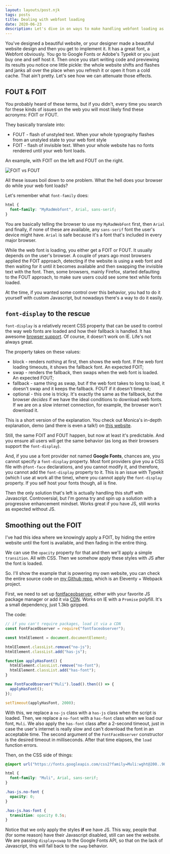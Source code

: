 ```yaml
---
layout: layouts/post.njk
tags: posts
title: Dealing with webfont loading
date: 2020-06-23
description: Let's dive in on ways to make handling webfont loading as smooth as possible.
---
```


You've designed a beautiful website, or your designer made a beautiful website design and then you get to implement it. It has a great font, a Webfont obviously. You go to Google Fonts or Adobe's Typekit or you just buy one and self host it. Then once you start writing code and previewing its results you notice one little pickle: the whole website shifts and flashes and janks all over the place when you refresh it or open it from a cold cache. That ain't pretty. Let's see how we can attenuate those effects.

## FOUT & FOIT

You probably heard of these terms, but if you didn't, every time you search for these kinds of issues on the web you will most likely find these acronyms: FOIT or FOUT.

They basically translate into:
* FOUT - flash of unstyled text. When your whole typography flashes from an unstyled state to your web font style
* FOIT - flash of invisible text. When your whole website has no fonts rendered until your web font loads.

An example, with FOIT on the left and FOUT on the right.

![FOIT vs FOUT](/images/fonts-side-by-side.gif)

All these issues boil down to one problem. What the hell does your browser do while your web font loads?

Let's remember what `font-family` does:

```css
html {
  font-family: "MyRadWebfont", Arial, sans-serif;
}
```

You are basically telling the browser to use my `MyRadWebFont` first, then `Arial` and finally, if none of these are available, any `sans-serif` font the user's device might have. `Arial` is safe because it's a font that's included in every major browser.

While the web font is loading, you either get a FOIT or FOUT. It usually depends on the user's browser. A couple of years ago most browsers applied the FOIT approach, detecting if the website is using a web font and then waiting for it until it becomes available and then swapping the invisible text with the font. Then, some browsers, mainly Firefox, started defaulting to the FOUT approach, to make sure users could see some text while fonts loaded.

At the time, if you wanted some control over this behavior, you had to do it yourself with custom Javascript, but nowadays there's a way to do it easily.

## `font-display` to the rescue

`font-display` is a relatively recent CSS property that can be used to control the way web fonts are loaded and how their fallback is handled. It has awesome [browser support](https://caniuse.com/#search=font-display). Of course, it doesn't work on IE. Life's not always great.

The property takes on these values:
* block - renders nothing at first, then shows the web font. If the web font loading timeouts, it shows the fallback font. An expected FOIT;
* swap - renders the fallback, then swaps when the web font is loaded. An expected FOUT;
* fallback - same thing as swap, but if the web font takes to long to load, it doesn't swap and it keeps the fallback. FOUT if it doesn't timeout;
* optional - this one is tricky. It's exactly the same as the fallback, but the browser *decides* if we have the ideal conditions to download web fonts. If we are on a slow internet connection, for example, the browser won't download it.

This is a short version of the explanation. You check out Monica's in-depth explanation, demo (and there is even a talk!) on [this website](https://font-display.glitch.me/).

Still, the same FOIT and FOUT happen, but now at least it's predictable. And you ensure all users will get the same behavior (as long as their browsers support the `font-display`).

And, if you use a font provider not named **Google Fonts**, chances are, you cannot specify a `font-display` property. Most font providers give you a CSS file with `@font-face` declarations, and you cannot modify it, and therefore, you cannot add the `font-display` property to it. This is an issue with Typekit (which I use at work all the time), where you cannot apply the `font-display` property. If you self host your fonts though, all is fine.

Then the only solution that's left is actually handling this stuff with Javascript. Controversial, but I'm gonna try and spin up a solution with a progressive enhancement mindset. Works great if you have JS, still works as expected without JS.

## Smoothing out the FOIT

I've had this idea where we knowingly apply a FOIT, by hiding the entire website until the font is available, and then fading in the entire thing.

We can use the `opacity` property for that and then we'll apply a simple `transition`. All with CSS. Then we somehow apply these styles with JS after the font is loaded.

So. I'll show the example that is powering my own website, you can check the entire source code on [my Github repo](https://github.com/jfranciscosousa/jfranciscosousa.com), which is an Eleventy + Webpack project.

First, we need to set up [fontfaceobserver](https://github.com/bramstein/fontfaceobserver), either with your favorite JS package manager or add it via [CDN](https://cdnjs.com/libraries/fontfaceobserver). Works on IE with a `Promise` polyfill. It's a small dependency, just 1.3kb gzipped.

The code:
```js
// if you can't require packages, load it via a CDN
const FontFaceObserver = require("fontfaceobserver");

const htmlElement = document.documentElement;

htmlElement.classList.remove("no-js");
htmlElement.classList.add("has-js");

function applyHasFont() {
  htmlElement.classList.remove("no-font");
  htmlElement.classList.add("has-font");
}

new FontFaceObserver("Muli").load().then(() => {
  applyHasFont();
});

setTimeout(applyHasFont, 2000);
```

With this, we replace a `no-js` class with a `has-js` class when the script is loaded. Then, we replace a `no-font` with a `has-font` class when we load our font, `Muli`. We also apply the `has-font` class after a 2-second timeout, just in case the user's internet is really slow and can't download the font in an acceptable time. The second argument of the `FontFaceObserver` constructor is the desired timeout in milliseconds. After that time elapses, the `load` function errors.

Then, on the CSS side of things:

```css
@import url("https://fonts.googleapis.com/css2?family=Muli:wght@200..900&display=swap");

html {
  font-family: "Muli", Arial, sans-serif;
}

.has-js.no-font {
  opacity: 0;
}

.has-js.has-font {
  transition: opacity 0.5s;
}
```

Notice that we only apply the styles **if** we have JS. This way, people that (for some reason) have their Javascript disabled, still can see the website. We are passing `display=swap` to the Google Fonts API, so that on the lack of Javascript, this will fall back to the `swap` behavior.



